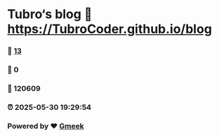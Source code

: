 # Tubro‘s blog :link: https://TubroCoder.github.io/blog 
### :page_facing_up: [13](https://TubroCoder.github.io/blog/tag.html) 
### :speech_balloon: 0 
### :hibiscus: 120609 
### :alarm_clock: 2025-05-30 19:29:54 
### Powered by :heart: [Gmeek](https://github.com/Meekdai/Gmeek)
